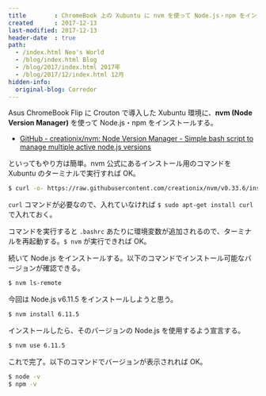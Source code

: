 ```yaml
---
title        : ChromeBook 上の Xubuntu に nvm を使って Node.js・npm をインストールする
created      : 2017-12-13
last-modified: 2017-12-13
header-date  : true
path:
  - /index.html Neo's World
  - /blog/index.html Blog
  - /blog/2017/index.html 2017年
  - /blog/2017/12/index.html 12月
hidden-info:
  original-blog: Corredor
---
```


Asus ChromeBook Flip に Crouton で導入した Xubuntu 環境に、**nvm (Node Version Manager)** を使って Node.js・npm をインストールする。

- [GitHub - creationix/nvm: Node Version Manager - Simple bash script to manage multiple active node.js versions](https://github.com/creationix/nvm)

といってもやり方は簡単。nvm 公式にあるインストール用のコマンドを Xubuntu のターミナルで実行すれば OK。

```bash
$ curl -o- https://raw.githubusercontent.com/creationix/nvm/v0.33.6/install.sh | bash
```

`curl` コマンドが必要なので、入れていなければ `$ sudo apt-get install curl` で入れておく。

コマンドを実行すると `.bashrc` あたりに環境変数が追加されるので、ターミナルを再起動する。`$ nvm` が実行できれば OK。

続いて Node.js をインストールする。以下のコマンドでインストール可能なバージョンが確認できる。

```bash
$ nvm ls-remote
```

今回は Node.js v6.11.5 をインストールしようと思う。

```bash
$ nvm install 6.11.5
```

インストールしたら、そのバージョンの Node.js を使用するよう宣言する。

```bash
$ nvm use 6.11.5
```

これで完了。以下のコマンドでバージョンが表示されれば OK。

```bash
$ node -v
$ npm -v
```
